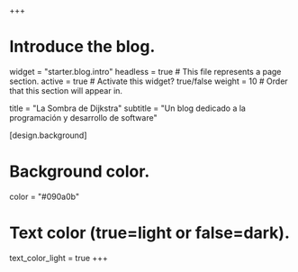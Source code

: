 +++
# Introduce the blog.
widget = "starter.blog.intro"
headless = true  # This file represents a page section.
active = true  # Activate this widget? true/false
weight = 10  # Order that this section will appear in.

title = "La Sombra de Dijkstra"
subtitle = "Un blog dedicado a la programación y desarrollo de software"

[design.background]
  # Background color.
  color = "#090a0b"

  # Text color (true=light or false=dark).
  text_color_light = true
+++

